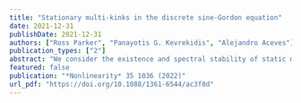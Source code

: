 ```yaml
---
title: "Stationary multi-kinks in the discrete sine-Gordon equation"
date: 2021-12-31
publishDate: 2021-12-31
authors: ["Ross Parker", "Panayotis G. Kevrekidis", "Alejandro Aceves"]
publication_types: ["2"]
abstract: "We consider the existence and spectral stability of static multi-kink structures in the discrete sine-Gordon equation, as a representative example of the family of discrete Klein-Gordon models. The multi-kinks are constructed using Lin's method from an alternating sequence of well-separated kink and antikink solutions. We then locate the point spectrum associated with these multi-kink solutions by reducing the spectral problem to a matrix equation. For an m-structure multi-kink, there will be m eigenvalues in the point spectrum near each eigenvalue of the primary kink, and, as long as the spectrum of the primary kink is imaginary, the spectrum of the multi-kink will be as well. We obtain analytic expressions for the eigenvalues of a multi-kink in terms of the eigenvalues and corresponding eigenfunctions of the primary kink, and these are in very good agreement with numerical results. We also perform numerical time-stepping experiments on perturbations of multi-kinks, and the outcomes of these simulations are interpreted using the spectral results."
featured: false
publication: "*Nonlinearity* 35 1036 (2022)"
url_pdf: "https://doi.org/10.1088/1361-6544/ac3f8d"
---
```


